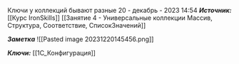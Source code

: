
Ключи у коллекций бывают разные
 20 - декабрь - 2023  14:54 
***Источник:***  [[Курс IronSkills]] [[Занятие 4 - Универсальные коллекции Массив, Структура, Соответствие, СписокЗначений]]

***Заметка*** 
![[Pasted image 20231220145456.png]]

***Ключи:*** [[1С_Конфигурация]]